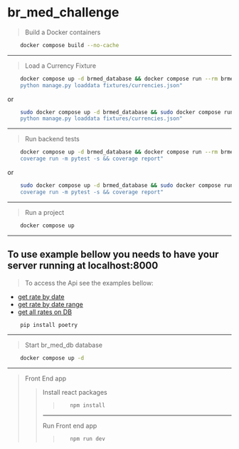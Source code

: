 # br_med_challenge

> Build a Docker containers

```bash
    docker compose build --no-cache
```

---

> Load a Currency Fixture

```bash
    docker compose up -d brmed_database && docker compose run --rm brmed_api bash -c "
    python manage.py loaddata fixtures/currencies.json"
```

or

```bash
    sudo docker compose up -d brmed_database && sudo docker compose run --rm brmed_api bash -c "
    python manage.py loaddata fixtures/currencies.json"
```

---

> Run backend tests

```bash
    docker compose up -d brmed_database && docker compose run --rm brmed_api bash -c "
    coverage run -m pytest -s && coverage report"
```

or

```bash
    sudo docker compose up -d brmed_database && sudo docker compose run --rm brmed_api bash -c "
    coverage run -m pytest -s && coverage report"
```

---

> Run a project

```bash
    docker compose up
```

---

## To use example bellow you needs to have your server running at localhost:8000

> To access the Api see the examples bellow:

- [get rate by date](http://127.0.0.1:8000/rates/?date=2023-03-18)
- [get rate by date range](http://127.0.0.1:8000/rates/?date=2023-03-18&until_date=2023-03-23)
- [get all rates on DB](http://127.0.0.1:8000/rates)

```bash
    pip install poetry
```

---

> Start br_med_db database

```bash
    docker compose up -d
```

---

> Front End app
>
> > Install react packages
> >
> > > ```bash
> > >    npm install
> > > ```
> >
> > ---
> >
> > Run Front end app
> >
> > > ```bash
> > >    npm run dev
> > > ```
